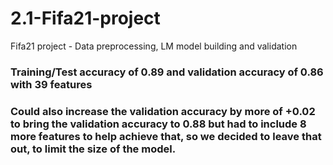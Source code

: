 # 2.1-Fifa21-project
Fifa21 project - Data preprocessing, LM model building and validation

### Training/Test accuracy of 0.89 and validation accuracy of 0.86 with 39 features

### Could also increase the validation accuracy by more of +0.02 to bring the validation accuracy to 0.88 but had to include 8 more features to help achieve that, so we decided to leave that out, to limit the size of the model.
